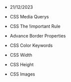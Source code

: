 - 21/12/2023

- CSS Media Querys
- CSS The !important Rule
- Advance Border Properties
- CSS Color Keywords
- CSS Width
- CSS Height
- CSS Images
